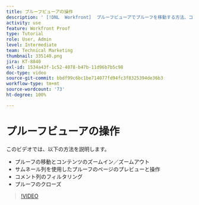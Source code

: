 ```yaml
---
title: プルーフビューアの操作
description: ' [!DNL  Workfront]  プルーフビューアでプルーフを移動する方法、コンテンツをズームイン／ズームアウトする方法、サムネール列を使用する方法、プルーフコメントをフィルタリングする方法を説明します。'
activity: use
feature: Workfront Proof
type: Tutorial
role: User, Admin
level: Intermediate
team: Technical Marketing
thumbnail: 335140.png
jira: KT-8840
exl-id: 1534a43f-1c52-4078-b47b-11d96b7b5c98
doc-type: video
source-git-commit: bbdf99c6bc1be714077fd94fc3f8325394de36b3
workflow-type: tm+mt
source-wordcount: '73'
ht-degree: 100%

---
```


# プルーフビューアの操作

このビデオでは、以下の方法を説明します。

* プルーフの移動とコンテンツのズームイン／ズームアウト
* サムネール列を使用したプルーフのページのプレビューと操作
* コメント列のフィルタリング
* プルーフのクローズ

>[!VIDEO](https://video.tv.adobe.com/v/335140/?quality=12&learn=on&enablevpops=1)

<!-- 
## Learn more
* Review a static proof
* Search within a proof
* Compare proofs
* Configure proofing viewer settings
* View the [!DNL Workfront] object associated with a proof
* Share a proof from the proofing viewer
* Print a proof summary within [!DNL Workfront]
-->
